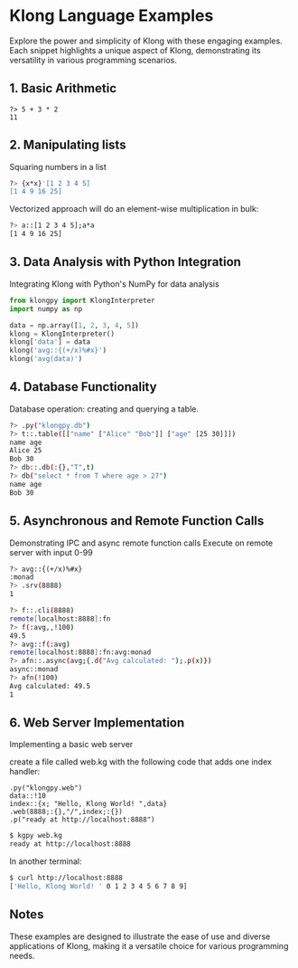 # Klong Language Examples

Explore the power and simplicity of Klong with these engaging examples. Each snippet highlights a unique aspect of Klong, demonstrating its versatility in various programming scenarios.

## 1. Basic Arithmetic

```klong
?> 5 + 3 * 2
11
```

## 2. Manipulating lists

Squaring numbers in a list

```bash
?> {x*x}'[1 2 3 4 5]
[1 4 9 16 25]
```

Vectorized approach will do an element-wise multiplication in bulk:

```bash
?> a::[1 2 3 4 5];a*a
[1 4 9 16 25]
```

## 3. Data Analysis with Python Integration

Integrating Klong with Python's NumPy for data analysis

```python
from klongpy import KlongInterpreter
import numpy as np

data = np.array([1, 2, 3, 4, 5])
klong = KlongInterpreter()
klong['data'] = data
klong('avg::{(+/x)%#x}')
klong('avg(data)')
```

## 4. Database Functionality

Database operation: creating and querying a table.

```bash
?> .py("klongpy.db")
?> t::.table([["name" ["Alice" "Bob"]] ["age" [25 30]]])
name age
Alice 25
Bob 30
?> db::.db(:{},"T",t)
?> db("select * from T where age > 27")
name age
Bob 30
```

## 5. Asynchronous and Remote Function Calls

Demonstrating IPC and async remote function calls
Execute on remote server with input 0-99

```bash
?> avg::{(+/x)%#x}
:monad
?> .srv(8888)
1
```

```bash
?> f::.cli(8888)
remote[localhost:8888]:fn
?> f(:avg,,!100)
49.5
?> avg::f(:avg)
remote[localhost:8888]:fn:avg:monad
?> afn::.async(avg;{.d("Avg calculated: ");.p(x)})
async::monad
?> afn(!100)
Avg calculated: 49.5
1
```

## 6. Web Server Implementation

Implementing a basic web server

create a file called web.kg with the following code that adds one index handler:

```text
.py("klongpy.web")
data::!10
index::{x; "Hello, Klong World! ",data}
.web(8888;:{},"/",index;:{})
.p("ready at http://localhost:8888")
```

```bash
$ kgpy web.kg
ready at http://localhost:8888
```

In another terminal:

```bash
$ curl http://localhost:8888
['Hello, Klong World! ' 0 1 2 3 4 5 6 7 8 9]
```

## Notes

These examples are designed to illustrate the ease of use and diverse applications of Klong, making it a versatile choice for various programming needs.
